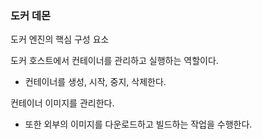 ### 도커 데몬

도커 엔진의 핵심 구성 요소

도커 호스트에서 컨테이너를 관리하고 실행하는 역할이다.
- 컨테이너를 생성, 시작, 중지, 삭제한다.
  
컨테이너 이미지를 관리한다.
- 또한 외부의 이미지를 다운로드하고 빌드하는 작업을 수행한다.